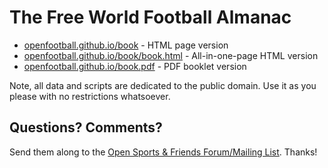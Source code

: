 # The Free World Football Almanac

- [openfootball.github.io/book](http://openfootball.github.io/book) - HTML page version
- [openfootball.github.io/book/book.html](http://openfootball.github.io/book/book.html) - All-in-one-page HTML version
- [openfootball.github.io/book.pdf](http://openfootball.github.io/book.pdf) - PDF booklet version


Note, all data and scripts are dedicated to the public domain.
Use it as you please with no restrictions whatsoever.


## Questions? Comments?

Send them along to the
[Open Sports & Friends Forum/Mailing List](http://groups.google.com/group/opensport).
Thanks!
